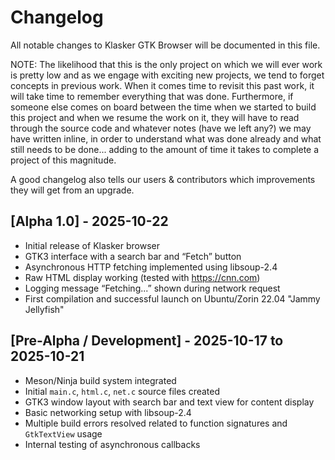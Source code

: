 # Changelog

All notable changes to Klasker GTK Browser will be documented in this file.

NOTE: The likelihood that this is the only project on which we will ever work is pretty low and as we engage with exciting new projects, we tend to forget concepts in previous work. When it comes time to revisit this past work, it will take time to remember everything that was done. Furthermore, if someone else comes on board between the time when we started to build this project and when we resume the work on it, they will have to read through the source code and whatever notes (have we left any?) we may have written inline, in order to understand what was done already and what still needs to be done... adding to the amount of time it takes to complete a project of this magnitude.

A good changelog also tells our users & contributors which improvements they will get from an upgrade.



## [Alpha 1.0] - 2025-10-22
- Initial release of Klasker browser
- GTK3 interface with a search bar and “Fetch” button
- Asynchronous HTTP fetching implemented using libsoup-2.4
- Raw HTML display working (tested with https://cnn.com)
- Logging message “Fetching...” shown during network request
- First compilation and successful launch on Ubuntu/Zorin 22.04 "Jammy Jellyfish"

## [Pre-Alpha / Development] - 2025-10-17 to 2025-10-21
- Meson/Ninja build system integrated
- Initial `main.c`, `html.c`, `net.c` source files created
- GTK3 window layout with search bar and text view for content display
- Basic networking setup with libsoup-2.4
- Multiple build errors resolved related to function signatures and `GtkTextView` usage
- Internal testing of asynchronous callbacks
